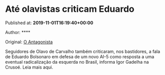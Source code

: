 
# Até olavistas criticam Eduardo

Published at: **2019-11-01T16:19:40+00:00**

Author: ****

Original: [O Antagonista](https://www.oantagonista.com/brasil/ate-olavistas-criticam-eduardo/)

Seguidores de Olavo de Carvalho também criticaram, nos bastidores, a fala de Eduardo Bolsonaro em defesa de um novo AI-5 como resposta a uma eventual radicalização da esquerda no Brasil, informa Igor Gadelha na Crusoé.
Leia mais aqui.
